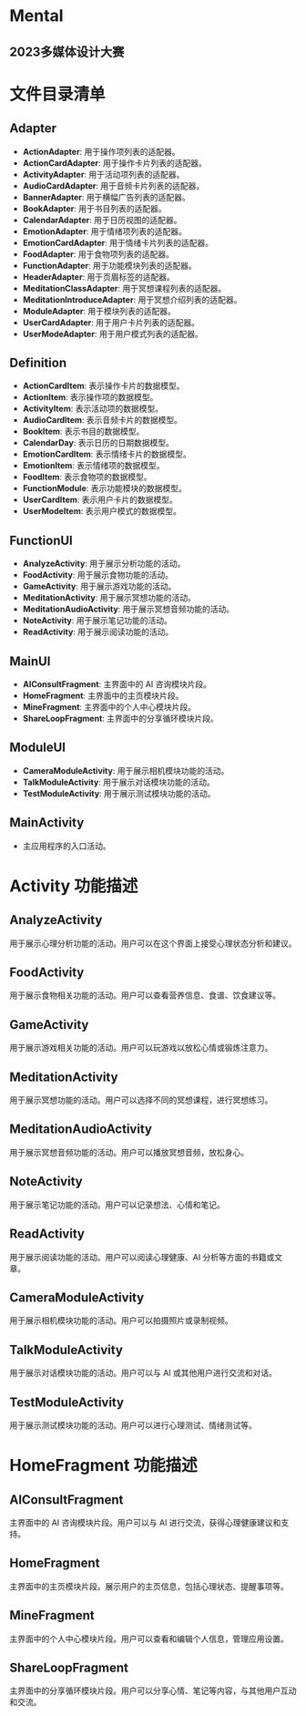 # Mental
2023多媒体设计大赛
---
# 文件目录清单

## Adapter

- **ActionAdapter**: 用于操作项列表的适配器。
- **ActionCardAdapter**: 用于操作卡片列表的适配器。
- **ActivityAdapter**: 用于活动项列表的适配器。
- **AudioCardAdapter**: 用于音频卡片列表的适配器。
- **BannerAdapter**: 用于横幅广告列表的适配器。
- **BookAdapter**: 用于书目列表的适配器。
- **CalendarAdapter**: 用于日历视图的适配器。
- **EmotionAdapter**: 用于情绪项列表的适配器。
- **EmotionCardAdapter**: 用于情绪卡片列表的适配器。
- **FoodAdapter**: 用于食物项列表的适配器。
- **FunctionAdapter**: 用于功能模块列表的适配器。
- **HeaderAdapter**: 用于页眉标签的适配器。
- **MeditationClassAdapter**: 用于冥想课程列表的适配器。
- **MeditationIntroduceAdapter**: 用于冥想介绍列表的适配器。
- **ModuleAdapter**: 用于模块列表的适配器。
- **UserCardAdapter**: 用于用户卡片列表的适配器。
- **UserModeAdapter**: 用于用户模式列表的适配器。

## Definition

- **ActionCardItem**: 表示操作卡片的数据模型。
- **ActionItem**: 表示操作项的数据模型。
- **ActivityItem**: 表示活动项的数据模型。
- **AudioCardItem**: 表示音频卡片的数据模型。
- **BookItem**: 表示书目的数据模型。
- **CalendarDay**: 表示日历的日期数据模型。
- **EmotionCardItem**: 表示情绪卡片的数据模型。
- **EmotionItem**: 表示情绪项的数据模型。
- **FoodItem**: 表示食物项的数据模型。
- **FunctionModule**: 表示功能模块的数据模型。
- **UserCardItem**: 表示用户卡片的数据模型。
- **UserModeItem**: 表示用户模式的数据模型。

## FunctionUI

- **AnalyzeActivity**: 用于展示分析功能的活动。
- **FoodActivity**: 用于展示食物功能的活动。
- **GameActivity**: 用于展示游戏功能的活动。
- **MeditationActivity**: 用于展示冥想功能的活动。
- **MeditationAudioActivity**: 用于展示冥想音频功能的活动。
- **NoteActivity**: 用于展示笔记功能的活动。
- **ReadActivity**: 用于展示阅读功能的活动。

## MainUI

- **AIConsultFragment**: 主界面中的 AI 咨询模块片段。
- **HomeFragment**: 主界面中的主页模块片段。
- **MineFragment**: 主界面中的个人中心模块片段。
- **ShareLoopFragment**: 主界面中的分享循环模块片段。

## ModuleUI

- **CameraModuleActivity**: 用于展示相机模块功能的活动。
- **TalkModuleActivity**: 用于展示对话模块功能的活动。
- **TestModuleActivity**: 用于展示测试模块功能的活动。

## MainActivity

- 主应用程序的入口活动。

# Activity 功能描述
## AnalyzeActivity
用于展示心理分析功能的活动。用户可以在这个界面上接受心理状态分析和建议。

## FoodActivity
用于展示食物相关功能的活动。用户可以查看营养信息、食谱、饮食建议等。

## GameActivity
用于展示游戏相关功能的活动。用户可以玩游戏以放松心情或锻炼注意力。

## MeditationActivity
用于展示冥想功能的活动。用户可以选择不同的冥想课程，进行冥想练习。

## MeditationAudioActivity
用于展示冥想音频功能的活动。用户可以播放冥想音频，放松身心。

## NoteActivity
用于展示笔记功能的活动。用户可以记录想法、心情和笔记。

## ReadActivity
用于展示阅读功能的活动。用户可以阅读心理健康、AI 分析等方面的书籍或文章。

## CameraModuleActivity
用于展示相机模块功能的活动。用户可以拍摄照片或录制视频。

## TalkModuleActivity
用于展示对话模块功能的活动。用户可以与 AI 或其他用户进行交流和对话。

## TestModuleActivity
用于展示测试模块功能的活动。用户可以进行心理测试、情绪测试等。

# HomeFragment 功能描述
## AIConsultFragment
主界面中的 AI 咨询模块片段。用户可以与 AI 进行交流，获得心理健康建议和支持。

## HomeFragment
主界面中的主页模块片段。展示用户的主页信息，包括心理状态、提醒事项等。

## MineFragment
主界面中的个人中心模块片段。用户可以查看和编辑个人信息，管理应用设置。

## ShareLoopFragment
主界面中的分享循环模块片段。用户可以分享心情、笔记等内容，与其他用户互动和交流。
